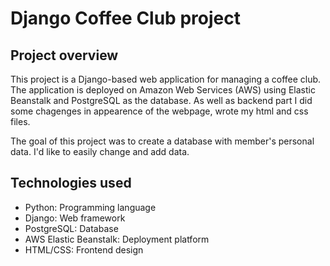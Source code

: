 # Django Coffee Club project 
## Project overview
This project is a Django-based web application for managing a coffee club. The application is deployed on Amazon Web Services (AWS) using Elastic Beanstalk and PostgreSQL as the database. As well as backend part I did some chagenges in appearence of the webpage, wrote my html and css files.

The goal of this project was to create a database with member's personal data. I'd like to easily change and add data.  

## Technologies used
- Python: Programming language
- Django: Web framework
- PostgreSQL: Database
- AWS Elastic Beanstalk: Deployment platform
- HTML/CSS: Frontend design


